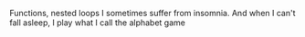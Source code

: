 Functions, nested loops I sometimes suffer from insomnia. And when I can't fall asleep, I play what I call the alphabet game